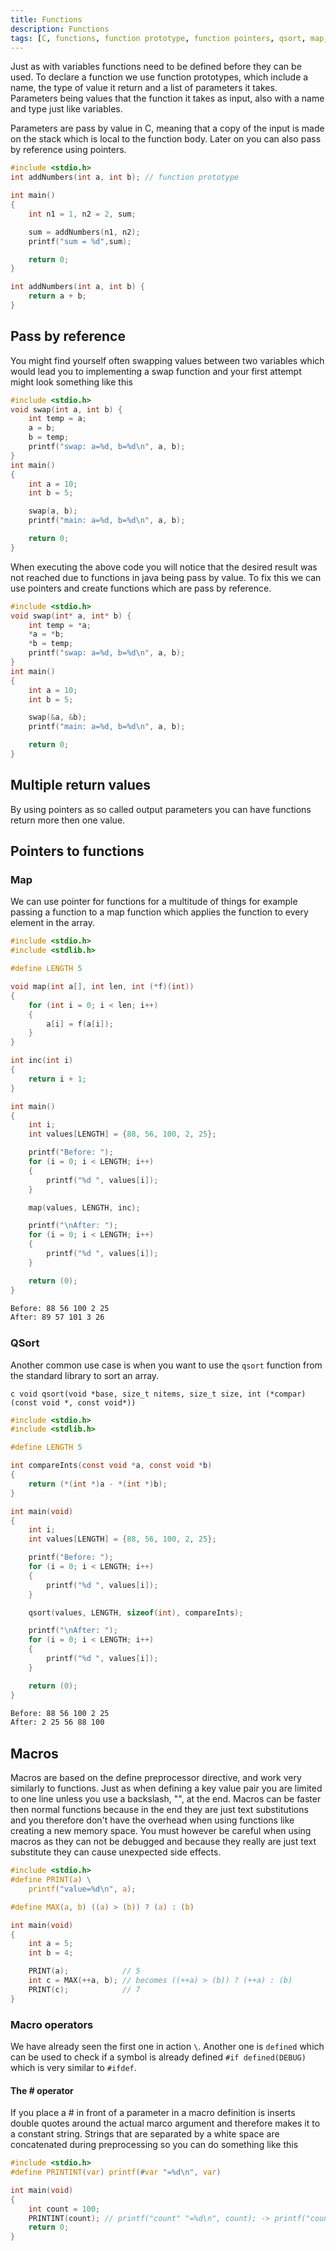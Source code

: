 ```yaml
---
title: Functions
description: Functions
tags: [C, functions, function prototype, function pointers, qsort, map, macros]
---
```


Just as with variables functions need to be defined before they can be used. To declare a function we use function prototypes, which include a name, the type of value it return and a list of parameters it takes. Parameters being values that the function it takes as input, also with a name and type just like variables.

Parameters are pass by value in C, meaning that a copy of the input is made on the stack which is local to the function body. Later on you can also pass by reference using pointers.

```c
#include <stdio.h>
int addNumbers(int a, int b); // function prototype

int main()
{
    int n1 = 1, n2 = 2, sum;

    sum = addNumbers(n1, n2);
    printf("sum = %d",sum);

    return 0;
}

int addNumbers(int a, int b) {
    return a + b;
}

```

## Pass by reference

You might find yourself often swapping values between two variables which would lead you to implementing a swap function and your first attempt might look something like this

```c
#include <stdio.h>
void swap(int a, int b) {
    int temp = a;
    a = b;
    b = temp;
    printf("swap: a=%d, b=%d\n", a, b);
}
int main()
{
    int a = 10;
    int b = 5;

    swap(a, b);
    printf("main: a=%d, b=%d\n", a, b);

    return 0;
}
```

When executing the above code you will notice that the desired result was not reached due to functions in java being pass by value. To fix this we can use pointers and create functions which are pass by reference.

```c
#include <stdio.h>
void swap(int* a, int* b) {
    int temp = *a;
    *a = *b;
    *b = temp;
    printf("swap: a=%d, b=%d\n", a, b);
}
int main()
{
    int a = 10;
    int b = 5;

    swap(&a, &b);
    printf("main: a=%d, b=%d\n", a, b);

    return 0;
}
```

## Multiple return values

By using pointers as so called output parameters you can have functions return more then one value.

## Pointers to functions

### Map

We can use pointer for functions for a multitude of things for example passing a function to a map function which applies the function to every element in the array.

```c
#include <stdio.h>
#include <stdlib.h>

#define LENGTH 5

void map(int a[], int len, int (*f)(int))
{
    for (int i = 0; i < len; i++)
    {
        a[i] = f(a[i]);
    }
}

int inc(int i)
{
    return i + 1;
}

int main()
{
    int i;
    int values[LENGTH] = {88, 56, 100, 2, 25};

    printf("Before: ");
    for (i = 0; i < LENGTH; i++)
    {
        printf("%d ", values[i]);
    }

    map(values, LENGTH, inc);

    printf("\nAfter: ");
    for (i = 0; i < LENGTH; i++)
    {
        printf("%d ", values[i]);
    }

    return (0);
}
```

```bash title="output"
Before: 88 56 100 2 25 
After: 89 57 101 3 26
```

### QSort

Another common use case is when you want to use the `qsort` function from the standard library to sort an array.

```c void qsort(void *base, size_t nitems, size_t size, int (*compar)(const void *, const void*))```

```c
#include <stdio.h>
#include <stdlib.h>

#define LENGTH 5

int compareInts(const void *a, const void *b)
{
    return (*(int *)a - *(int *)b);
}

int main(void)
{
    int i;
    int values[LENGTH] = {88, 56, 100, 2, 25};

    printf("Before: ");
    for (i = 0; i < LENGTH; i++)
    {
        printf("%d ", values[i]);
    }

    qsort(values, LENGTH, sizeof(int), compareInts);

    printf("\nAfter: ");
    for (i = 0; i < LENGTH; i++)
    {
        printf("%d ", values[i]);
    }

    return (0);
}
```

```bash title="output"
Before: 88 56 100 2 25 
After: 2 25 56 88 100
```

## Macros

Macros are based on the define preprocessor directive, and work very similarly to functions. Just as when defining a key value pair you are limited to one line unless you use a backslash, "\", at the end. Macros can be faster then normal functions because in the end they are just text substitutions and you therefore don't have the overhead when using functions like creating a new memory space. You must however be careful when using macros as they can not be debugged and because they really are just text substitute they can cause unexpected side effects.

```c
#include <stdio.h>
#define PRINT(a) \
    printf("value=%d\n", a);

#define MAX(a, b) ((a) > (b)) ? (a) : (b)

int main(void)
{
    int a = 5;
    int b = 4;

    PRINT(a);            // 5
    int c = MAX(++a, b); // becomes ((++a) > (b)) ? (++a) : (b)
    PRINT(c);            // 7
}
```

### Macro operators

We have already seen the first one in action `\`. Another one is `defined` which can be used to check if a symbol is already defined `#if defined(DEBUG)` which is very similar to `#ifdef`.

#### The # operator

If you place a # in front of a parameter in a macro definition is inserts double quotes around the actual marco argument and therefore makes it to a constant string. Strings that are separated by a white space are concatenated during preprocessing so you can do something like this

```c
#include <stdio.h>
#define PRINTINT(var) printf(#var "=%d\n", var)

int main(void)
{
    int count = 100;
    PRINTINT(count); // printf("count" "=%d\n", count); -> printf("count=%d\n", count);
    return 0;
}
```
